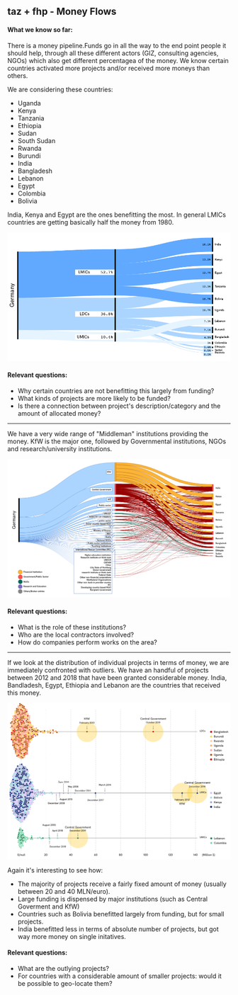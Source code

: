 ## taz + fhp - Money Flows

#### What we know so far:
There is a money pipeline.Funds go in all the way to the end point people it should help, through all these different actors (GIZ, consulting agencies, NGOs) which also get different percentagea of the money. We know certain countries activated more projects and/or received more moneys than others.

We are considering these countries:
- Uganda
- Kenya
- Tanzania
- Ethiopia
- Sudan
- South Sudan
- Rwanda
- Burundi
- India
- Bangladesh
- Lebanon
- Egypt
- Colombia
- Bolivia

India, Kenya and Egypt are the ones benefitting the most. In general LMICs countries are getting basically half the money from 1980.

![money_allocation](assets/money_allocation-onlycountries.png)

#### Relevant questions:
- Why certain countries are not benefitting this largely from funding?
- What kinds of projects are more likely to be funded?
- Is there a connection between project's description/category and the amount of allocated money?

----

We have a very wide range of "Middleman" institutions providing the money. KfW is the major one, followed by Governmental institutions, NGOs and research/university institutions.

![money_allocation](assets/money_allocation-companies.png)

#### Relevant questions:
- What is the role of these institutions?
- Who are the local contractors involved?
- How do companies perform works on the area?

----

If we look at the distribution of individual projects in terms of money, we are immediately confronted with outliers. We have an handful of projects between 2012 and 2018 that have been granted considerable money.
India, Bandladesh, Egypt, Ethiopia and Lebanon are the countries that received this money.

![money_allocation](assets/distribution_projects.png)

Again it's interesting to see how:
- The majority of projects receive a fairly fixed amount of money (usually between 20 and 40 MLN/euro).
- Large funding is dispensed by major institutions (such as Central Goverment and KfW)
- Countries such as Bolivia benefitted largely from funding, but for small projects.
- India benefitted less in terms of absolute number of projects, but got way more money on single initatives.


#### Relevant questions:
- What are the outlying projects?
- For countries with a considerable amount of smaller projects: would it be possible to geo-locate them?
